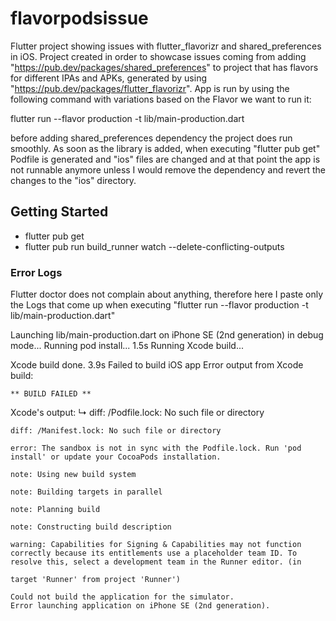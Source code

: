 # flavorpodsissue

Flutter project showing issues with flutter_flavorizr and shared_preferences in iOS. Project created in order to showcase issues coming from adding "https://pub.dev/packages/shared_preferences" to project that has flavors for different IPAs and APKs, generated by using "https://pub.dev/packages/flutter_flavorizr". App is run by using the following command with variations based on the Flavor we want to run it:

flutter run --flavor production -t lib/main-production.dart

before adding shared_preferences dependency the project does run smoothly. As soon as the library is added, when executing "flutter pub get" Podfile is generated and "ios" files are changed and at that point the app is not runnable anymore unless I would remove the dependency and revert the changes to the "ios" directory.

## Getting Started

* flutter pub get
* flutter pub run build_runner watch --delete-conflicting-outputs

### Error Logs

Flutter doctor does not complain about anything, therefore here I paste only the Logs that come up when executing "flutter run --flavor production -t lib/main-production.dart"

Launching lib/main-production.dart on iPhone SE (2nd generation) in debug mode...
Running pod install...                                              1.5s
Running Xcode build...

Xcode build done.                                            3.9s
Failed to build iOS app
Error output from Xcode build:

    ** BUILD FAILED **

Xcode's output:
↳
    diff: /Podfile.lock: No such file or directory

    diff: /Manifest.lock: No such file or directory

    error: The sandbox is not in sync with the Podfile.lock. Run 'pod install' or update your CocoaPods installation.

    note: Using new build system

    note: Building targets in parallel

    note: Planning build

    note: Constructing build description

    warning: Capabilities for Signing & Capabilities may not function correctly because its entitlements use a placeholder team ID. To resolve this, select a development team in the Runner editor. (in

    target 'Runner' from project 'Runner')

    Could not build the application for the simulator.
    Error launching application on iPhone SE (2nd generation).
